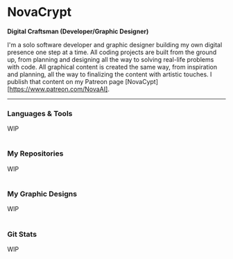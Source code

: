 # NovaCrypt

<!--
**NovaCrypt/NovaCrypt** is a ✨ _special_ ✨ repository because its `README.md` (this file) appears on your GitHub profile.

Here are some ideas to get you started:

- 🔭 I’m currently working on ...
- 🌱 I’m currently learning ...
- 👯 I’m looking to collaborate on ...
- 🤔 I’m looking for help with ...
- 💬 Ask me about ...
- 📫 How to reach me: ...
- 😄 Pronouns: ...
- ⚡ Fun fact: ...
-->

**Digital Craftsman (Developer/Graphic Designer)**

I'm a solo software developer and graphic designer building my own digital presence one step at a time. All coding projects are built from the ground up, from planning and designing all the way to solving real-life problems with code.
All graphical content is created the same way, from inspiration and planning, all the way to finalizing the content with artistic touches. I publish that content on my Patreon page [NovaCypt][https://www.patreon.com/NovaAI].

---

### Languages & Tools

WIP

# 
<!-- For the small horizontal line, leave blank... -->

### My Repositories

WIP

# 
<!-- For the small horizontal line, leave blank... -->

### My Graphic Designs

WIP

# 
<!-- For the small horizontal line, leave blank... -->

### Git Stats

WIP

